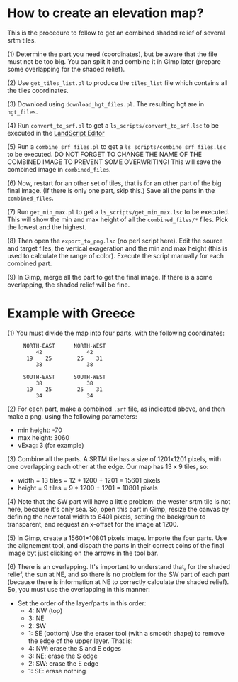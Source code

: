 # How to create an elevation map?

This is the procedure to follow to get an combined shaded relief of several srtm tiles.

(1) Determine the part you need (coordinates), but be aware that the file must not be too big.  You can split it and combine it in Gimp later (prepare some overlapping for the shaded relief).

(2) Use `get_tiles_list.pl` to produce the `tiles_list` file which contains all the tiles coordinates.

(3) Download using `download_hgt_files.pl`.  The resulting hgt are in `hgt_files`.

(4) Run `convert_to_srf.pl` to get a `ls_scripts/convert_to_srf.lsc` to be executed in the [LandScript Editor](http://www.staff.city.ac.uk/~jwo/landserf/download/)

(5) Run a `combine_srf_files.pl` to get a `ls_scripts/combine_srf_files.lsc` to be executed.  DO NOT FORGET TO CHANGE THE NAME OF THE COMBINED IMAGE TO PREVENT SOME OVERWRITING!  This will save the combined image in `combined_files`.

(6) Now, restart for an other set of tiles, that is for an other part of the big final image.  (If there is only one part, skip this.) Save all the parts in the `combined_files`.

(7) Run `get_min_max.pl` to get a `ls_scripts/get_min_max.lsc` to be executed.  This will show the min and max height of all the `combined_files/*` files.  Pick the lowest and the highest.

(8) Then open the `export_to_png.lsc` (no perl script here).  Edit the source and target files, the vertical exageration and the min and max height (this is used to calculate the range of color).  Execute the script manually for each combined part.

(9) In Gimp, merge all the part to get the final image.  If there is a some overlapping, the shaded relief will be fine.

# Example with Greece


(1) You must divide the map into four parts, with the following coordinates:

```
     NORTH-EAST      NORTH-WEST
         42              42
      19    25        25    31 
         38              38

     SOUTH-EAST      SOUTH-WEST
         38              38
      19    25        25    31
         34              34
```

(2) For each part, make a combined `.srf` file, as indicated above, and then make a png, using the following parameters:

- min height: -70
- max height: 3060
- vExag: 3 (for example)

(3) Combine all the parts.  A SRTM tile has a size of 1201x1201 pixels, with one overlapping each other at the edge.  Our map has 13 x 9 tiles, so:

- width  = 13 tiles = 12 * 1200 + 1201 = 15601 pixels
- height =  9 tiles =  9 * 1200 + 1201 = 10801 pixels

(4) Note that the SW part will have a little problem: the wester srtm tile is not here, because it's only sea.  So, open this part in Gimp, resize the canvas by defining the new total width to 8401 pixels, setting the backgroun to transparent, and request an x-offset for the image at 1200.

(5) In Gimp, create a 15601*10801 pixels image. Importe the four parts.  Use the alignement tool, and dispath the parts in their correct coins of the final image byt just clicking on the arrows in the tool bar.

(6)  There is an overlapping.  It's important to understand that, for the shaded relief, the sun at NE, and so there is no problem for the SW part of each part (because there is information at NE to correctly calculate the shaded relief).  So, you must use the overlapping in this manner:

- Set the order of the layer/parts in this order:
   - 4: NW (top)
   - 3: NE
   - 2: SW
   - 1: SE (bottom)
Use the eraser tool (with a smooth shape) to remove the edge of the upper layer.  That is:
   - 4: NW: erase the S and E edges
   - 3: NE: erase the S       edge
   - 2: SW: erase the       E edge
   - 1: SE: erase nothing


